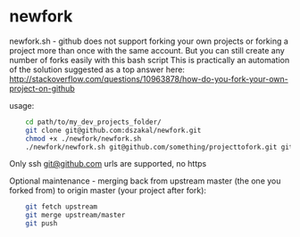 # newfork
newfork.sh - github does not support forking your own projects or forking a project more than once with the same account. But you can still create any number of forks easily with this bash script
This is practically an automation of the solution suggested as a top answer here: http://stackoverflow.com/questions/10963878/how-do-you-fork-your-own-project-on-github

usage: 
```bash
    cd path/to/my_dev_projects_folder/
    git clone git@github.com:dszakal/newfork.git
    chmod +x ./newfork/newfork.sh
    ./newfork/newfork.sh git@github.com/something/projecttofork.git git@github.com/something/newfork.git
```

Only ssh git@github.com urls are supported, no https

Optional maintenance - merging back from upstream master (the one you forked from) to origin master (your project after fork):

```bash
    git fetch upstream
    git merge upstream/master
    git push    
```
